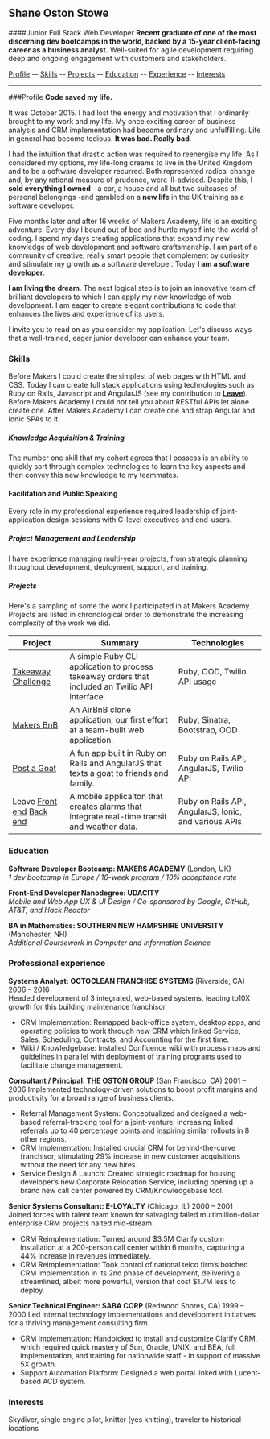 ## Shane Oston Stowe
####Junior Full Stack Web Developer
**Recent graduate of one of the most discerning dev bootcamps in the world, backed by a 15-year client-facing career as a business analyst.**	Well-suited for agile development requiring deep and ongoing engagement with customers and stakeholders.

[Profile](#profile) -- [Skills](#skills) -- [Projects](#projects) -- [Education](#education) -- [Experience](#experience) -- [Interests](#interests)
____
###<a name="profile">Profile</a>
**Code saved my life.**

It was October 2015. I had lost the energy and motivation that I ordinarily brought to my work and my life. My once exciting career of business analysis and CRM implementation had become ordinary and unfulfilling. Life in general had become tedious. **It was bad. Really bad**.

I had the intuition that drastic action was required to reenergise my life. As I considered my options, my life-long dreams to live in the United Kingdom and to be a software developer recurred. Both represented radical change and, by any rational measure of prudence, were ill-advised. Despite this, **I sold everything I owned** - a car, a house and all but two suitcases of personal belongings -and gambled on a **new life** in the UK training as a software developer.

Five months later and after 16 weeks of Makers Academy, life is an exciting adventure. Every day I bound out of bed and hurtle myself into the world of coding. I spend my days creating applications that expand my new knowledge of web development and software craftsmanship. I am part of a community of creative, really smart people that complement by curiosity and stimulate my growth as a software developer. Today **I am a software developer**.

**I am living the dream**. The next logical step is to join an innovative team of brilliant developers to which I can apply my new knowledge of web development. I am eager to create elegant contributions to code that enhances the lives and experience of its users.

I invite you to read on as you consider my application. Let's discuss ways that a well-trained, eager junior developer can enhance your team.

### <a name="skills">Skills</a>
Before Makers I could create the simplest of web pages with HTML and CSS. Today I can create full stack applications using technologies such as Ruby on Rails, Javascript and AngularJS (see my contribution to [**Leave**](https://github.com/shaneoston72/smartAlarm-mobile)).  Before Makers Academy I could not tell you about RESTful APIs let alone create one. After Makers Academy I can create one and strap Angular and Ionic SPAs to it.

##### Knowledge Acquisition & Training
The number one skill that my cohort agrees that I possess is an ability to quickly sort through complex technologies to learn the key aspects and then convey this new knowledge to my teammates.

#### Facilitation and Public Speaking
Every role in my professional experience required leadership of joint-application design sessions with C-level executives and end-users.

##### Project Management and Leadership
I have experience managing multi-year projects, from strategic planning throughout development, deployment, support, and training.

##### <a name="projects">Projects</a>
Here's a sampling of some the work I participated in at Makers Academy. Projects are listed in chronological order to demonstrate the increasing complexity of the work we did.

| Project                                                                                                                         | Summary                                                                                          | Technologies                                          |
|---------------------------------------------------------------------------------------------------------------------------------|--------------------------------------------------------------------------------------------------|-------------------------------------------------------|
| [Takeaway Challenge](https://github.com/shaneoston72/takeaway-challenge)                                                        | A simple Ruby CLI application to process takeaway orders that included an Twilio API interface.  | Ruby, OOD, Twilio API usage                           |
| [Makers BnB](https://github.com/shaneoston72/makers_bnb)                                                                        | An AirBnB clone application; our first effort at a team-built web application.                   | Ruby, Sinatra, Bootstrap, OOD                         |
| [Post a Goat](https://github.com/shaneoston72/post-a-goat)                                                                      | A fun app built in Ruby on Rails and AngularJS that texts a goat to friends and family.          | Ruby on Rails API, AngularJS, Twilio API              |
| Leave [Front end](https://github.com/shaneoston72/smartAlarm-mobile) [Back end](https://github.com/shaneoston72/smart_alarm_v2) | A mobile applicaiton that creates alarms that integrate real-time transit and weather data.      | Ruby on Rails API, AngularJS, Ionic, and various APIs |

### <a name="education">Education</a>
**Software Developer Bootcamp: MAKERS ACADEMY** (London, UK)  
*1 dev bootcamp in Europe  /  16-week program  /  10% acceptance rate*

**Front-End Developer Nanodegree: UDACITY**  
*Mobile and Web App UX & UI Design  /  Co-sponsored by Google, GitHub, AT&T, and Hack Reactor*

**BA in Mathematics: SOUTHERN NEW HAMPSHIRE UNIVERSITY** (Manchester, NH)  
*Additional Coursework in Computer and Information Science*

### <a name="experience">Professional experience</a>
**Systems Analyst: OCTOCLEAN FRANCHISE SYSTEMS**  (Riverside, CA) 2006 – 2016  
Headed development of 3 integrated, web-based systems, leading to10X growth for this building maintenance franchisor.  
* CRM Implementation: Remapped back-office system, desktop apps, and operating policies to work through new CRM which linked Service, Sales, Scheduling, Contracts, and Accounting for the first time.
* Wiki / Knowledgebase: Installed Confluence wiki with process maps and guidelines in parallel with deployment of training programs used to facilitate change management.

**Consultant / Principal: THE OSTON GROUP** (San Francisco, CA) 2001 – 2006
Implemented technology-driven solutions to boost profit margins and productivity for a broad range of business clients.
* Referral Management System: Conceptualized and designed a web-based referral-tracking tool for a joint-venture, increasing linked referrals up to 40 percentage points and inspiring similar rollouts in 8 other regions.
* CRM Implementation: Installed crucial CRM for behind-the-curve franchisor, stimulating 29% increase in new customer acquisitions without the need for any new hires.
* Service Design & Launch: Created strategic roadmap for housing developer’s new Corporate Relocation Service, including opening up a brand new call center powered by CRM/Knowledgebase tool.

**Senior Systems Consultant: E-LOYALTY** (Chicago, IL) 2000 – 2001  
Joined forces with talent team known for salvaging failed multimillion-dollar enterprise CRM projects halted mid-stream.
* CRM Reimplementation: Turned around $3.5M Clarify custom installation at a 200-person call center within 6 months, capturing a 44% increase in revenues immediately.
*	CRM Reimplementation: Took control of national telco firm’s botched CRM implementation in its 2nd phase of development, delivering a streamlined, albeit more powerful, version that cost $1.7M less to deploy.

**Senior Technical Engineer: SABA CORP** (Redwood Shores, CA) 1999 – 2000
Led internal technology implementations and development initiatives for a thriving management consulting firm.
* CRM Implementation: Handpicked to install and customize Clarify CRM, which required quick mastery of Sun, Oracle, UNIX, and BEA, full implementation, and training for nationwide staff - in support of massive 5X growth.
* Support Automation Platform: Designed a web portal linked with Lucent-based ACD system.

### Interests
Skydiver, single engine pilot, knitter (yes knitting), traveler to historical locations
